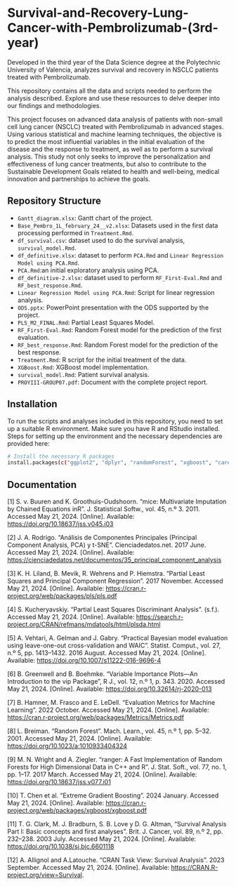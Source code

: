 # Survival-and-Recovery-Lung-Cancer-with-Pembrolizumab-(3rd-year)
Developed in the third year of the Data Science degree at the Polytechnic University of Valencia, analyzes survival and recovery in NSCLC patients treated with Pembrolizumab. 

This repository contains all the data and scripts needed to perform the analysis described. Explore and use these resources to delve deeper into our findings and methodologies.

This project focuses on advanced data analysis of patients with non-small cell lung cancer (NSCLC) treated with Pembrolizumab in advanced stages. Using various statistical and machine learning techniques, the objective is to predict the most influential variables in the initial evaluation of the disease and the response to treatment, as well as to perform a survival analysis. This study not only seeks to improve the personalization and effectiveness of lung cancer treatments, but also to contribute to the Sustainable Development Goals related to health and well-being, medical innovation and partnerships to achieve the goals.

## Repository Structure
- `Gantt_diagram.xlsx`: Gantt chart of the project.
- `Base_Pembro_1L_february_24__v2.xlsx`: Datasets used in the first data processing performed in `Treatment.Rmd`.
- `df_survival.csv`: dataset used to do the survival analysis, `survival_model.Rmd`. 
- `df_definitive.xlsx`: dataset to perform `PCA.Rmd` and `Linear Regression Model using PCA.Rmd`.
- `PCA.Rmd`:an initial exploratory analysis using PCA.
- `df_definitive-2.xlsx`: dataset used to perform `RF_First-Eval.Rmd` and `RF_best_response.Rmd`. 
- `Linear Regression Model using PCA.Rmd`: Script for linear regression analysis.
- `ODS.pptx`: PowerPoint presentation with the ODS supported by the project.
- `PLS_M2_FINAL.Rmd`: Partial Least Squares Model.
- `RF_First-Eval.Rmd`: Random Forest model for the prediction of the first evaluation.
- `RF_best_response.Rmd`: Random Forest model for the prediction of the best response.
- `Treatment.Rmd`: R script for the initial treatment of the data.
- `XGBoost.Rmd`: XGBoost model implementation.
- `survival_model.Rmd`: Patient survival analysis.
- `PROYIII-GROUP07.pdf`: Document with the complete project report.
  
## Installation
To run the scripts and analyses included in this repository, you need to set up a suitable R environment. Make sure you have R and RStudio installed. Steps for setting up the environment and the necessary dependencies are provided here:

```bash
# Install the necessary R packages
install.packages(c("ggplot2", "dplyr", "randomForest", "xgboost", "caret", "mice", "knitr", "readxl", "FactoMineR", "factoextra", "ropls", "tidyr", "pls","tibble", "ranger","survival", "KMsurv","survMisc","survminer","openxlsx","purrr",))
````

## Documentation
 [1] S. v. Buuren and K. Groothuis-Oudshoorn. “mice: Multivariate Imputation by Chained
 Equations inR”. J. Statistical Softw., vol. 45, n.º 3. 2011. Accessed May 21, 2024. [Online].
 Available: https://doi.org/10.18637/jss.v045.i03
 
 [2] J. A. Rodrigo. “Análisis de Componentes Principales (Principal Component Analysis,
 PCA) y t-SNE”. Cienciadedatos.net. 2017 June. Accessed May 21, 2024. [Online]. Available:
 https://cienciadedatos.net/documentos/35_principal_component_analysis 

[3] K. H. Liland, B. Mevik, R. Wehrens and P. Hiemstra. “Partial Least Squares and
 Principal Component Regression”. 2017 November. Accessed May 21, 2024. [Online]. Available: https://cran.r-project.org/web/packages/pls/pls.pdf

 [4] S. Kucheryavskiy. “Partial Least Squares Discriminant Analysis”. (s.f.). Accessed May 21, 2024. [Online]. Available: https://search.r-project.org/CRAN/refmans/mdatools/html/plsda.html

[5] A. Vehtari, A. Gelman and J. Gabry. “Practical Bayesian model evaluation using leave-one-out cross-validation and WAIC”. Statist. Comput., vol. 27, n.º 5, pp. 1413–1432. 2016 August. Accessed May 21, 2024. [Online]. Available: https://doi.org/10.1007/s11222-016-9696-4

[6] B. Greenwell and B. Boehmke. “Variable Importance Plots—An Introduction to the vip Package”, R J., vol. 12, n.º 1, p. 343. 2020. Accessed May 21, 2024. [Online]. Available: https://doi.org/10.32614/rj-2020-013

[7] B. Hamner, M. Frasco and E. LeDell. “Evaluation Metrics for Machine Learning”. 2022 October. Accessed May 21, 2024. [Online]. Available: https://cran.r-project.org/web/packages/Metrics/Metrics.pdf

[8] L. Breiman. “Random Forest”. Mach. Learn., vol. 45, n.º 1, pp. 5–32. 2001. Accessed May 21, 2024. [Online]. Available: https://doi.org/10.1023/a:1010933404324

[9] M. N. Wright and A. Ziegler. “ranger: A Fast Implementation of Random Forests for High Dimensional Data in C++ and R”.  J. Stat. Soft., vol. 77, no. 1, pp. 1–17. 2017 March. Accessed May 21, 2024. [Online]. Available: https://doi.org/10.18637/jss.v077.i01

[10] T. Chen et al. “Extreme Gradient Boosting”. 2024 January. Accessed May 21, 2024. [Online]. Available: https://cran.r-project.org/web/packages/xgboost/xgboost.pdf

[11] T. G. Clark, M. J. Bradburn, S. B. Love y D. G. Altman, “Survival Analysis Part I: Basic concepts and first analyses”. Brit. J. Cancer, vol. 89, n.º 2, pp. 232–238. 2003 July. Accessed May 21, 2024. [Online]. Available: https://doi.org/10.1038/sj.bjc.6601118

[12] A. Allignol and A.Latouche. “CRAN Task View: Survival Analysis”. 2023 September. Accessed May 21, 2024. [Online]. Available: https://CRAN.R-project.org/view=Survival.



